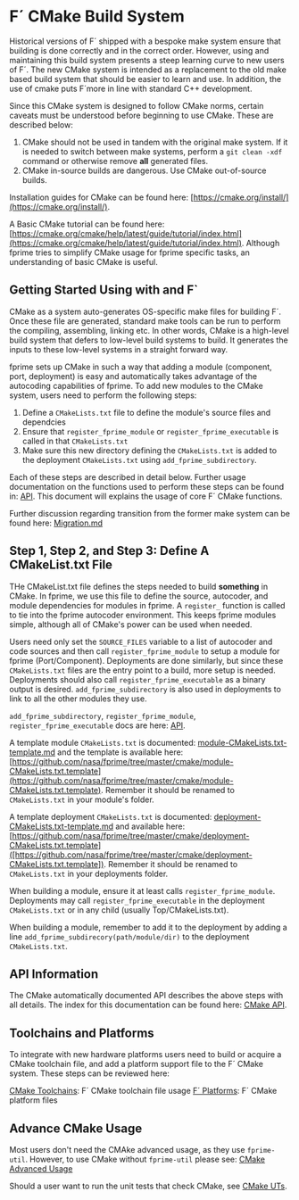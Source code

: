 # F´ CMake Build System

Historical versions of F´ shipped with a bespoke make system ensure that building is done correctly and in the correct
order. However, using and maintaining this build system presents a steep learning curve to new
users of F´. The new CMake system is intended as a replacement to the old make based
build system that should be easier to learn and use. In addition, the use of cmake puts F´more in
line with standard C++ development.

Since this CMake system is designed to follow CMake norms, certain caveats must be
understood before beginning to use CMake. These are described below:

1. CMake should not be used in tandem with the original make system.  If it is needed to switch
between make systems, perform a `git clean -xdf` command or otherwise remove **all** generated files.
2. CMake in-source builds are dangerous. Use CMake out-of-source builds.


Installation guides for CMake can be found here: [https://cmake.org/install/](https://cmake.org/install/).

A Basic CMake tutorial can be found here: [https://cmake.org/cmake/help/latest/guide/tutorial/index.html](https://cmake.org/cmake/help/latest/guide/tutorial/index.html).
Although fprime tries to simplify CMake usage for fprime specific tasks, an understanding of basic CMake is useful.

## Getting Started Using with and F`

CMake as a system auto-generates OS-specific make files for building F´. Once these file are
generated, standard make tools can be run to perform the compiling, assembling, linking etc. In other words, CMake is a
high-level build system that defers to low-level build systems to build.  It generates the inputs to these low-level
systems in a straight forward way.

fprime sets up CMake in such a way that adding a module (component, port, deployment) is easy and automatically takes
advantage of the autocoding capabilities of fprime. To add new modules to the CMake system, users need to perform the
following steps:

1. Define a `CMakeLists.txt` file to define the module's source files and dependcies
2. Ensure that `register_fprime_module` or `register_fprime_executable` is called in that `CMakeLists.txt`
3. Make sure this new directory defining the `CMakeLists.txt` is added to the deployment `CMakeLists.txt` using
   `add_fprime_subdirectory`.

Each of these steps are described in detail below. Further usage documentation on the functions used to perform these
steps can be found in: [API](./cmake-api.md). This document will explains the usage of core F´ CMake functions.

Further discussion regarding transition from the former make system can be found here:
[Migration.md](Migration.md)

## Step 1, Step 2, and Step 3: Define A CMakeList.txt File

THe CMakeList.txt file defines the steps needed to build **something** in CMake.  In fprime, we use this file to define
the source, autocoder, and module dependencies for modules in fprime. A `register_` function is called to tie into the
fprime autocoder environment. This keeps fprime modules simple, although all of CMake's power can be used when needed.

Users need only set the `SOURCE_FILES` variable to a list of autocoder and code sources and then call
`register_fprime_module` to setup a module for fprime (Port/Component). Deployments are done similarly, but since these
`CMakeLists.txt` files are the entry point to a build, more setup is needed. Deployments should also call
`register_fprime_executable` as a binary output is desired. `add_fprime_subdirectory` is also used in deployments to
link to all the other modules they use.

`add_fprime_subdirectory`, `register_fprime_module`, `register_fprime_executable` docs are here: [API](./cmake-api.md).

A template module `CMakeLists.txt` is documented: [module-CMakeLists.txt-template.md](../api/cmake/module-CMakeLists.txt-template.md)
and the template is available here:
[https://github.com/nasa/fprime/tree/master/cmake/module-CMakeLists.txt.template](https://github.com/nasa/fprime/tree/master/cmake/module-CMakeLists.txt.template).
Remember it should be renamed to `CMakeLists.txt` in your module's folder.

A template deployment `CMakeLists.txt` is documented: [deployment-CMakeLists.txt-template.md](../api/cmake/deployment-CMakeLists.txt-template.md)
and available here:
[https://github.com/nasa/fprime/tree/master/cmake/deployment-CMakeLists.txt.template]([https://github.com/nasa/fprime/tree/master/cmake/deployment-CMakeLists.txt.template]).
Remember it should be renamed to `CMakeLists.txt` in your deployments folder.

When building a module, ensure it at least calls `register_fprime_module`. Deployments may call
`register_fprime_executable` in the deployment `CMakeLists.txt` or in any child (usually Top/CMakeLists.txt).

When building a module, remember to add it to the deployment by adding a line `add_fprime_subdirecory(path/module/dir)`
to the deployment `CMakeLists.txt`.

## API Information

The CMake automatically documented API describes the above steps with all details.  The index for this documentation can
be found here: [CMake API](./cmake-api.md).

## Toolchains and Platforms

To integrate with new hardware platforms users need to build or acquire a CMake toolchain file, and add a platform
support file to the F´ CMake system. These steps can be reviewed here:

[CMake Toolchains](./cmake-toolchains.md): F´ CMake toolchain file usage
[F´ Platforms](./cmake-platforms.md): F´ CMake platform files

## Advance CMake Usage

Most users don't need the CMAke advanced usage, as they use `fprime-util`.  However, to use CMake without `fprime-util`
please see: [CMake Advanced Usage](./cmake-advanced.md)

Should a user want to run the unit tests that check CMake, see [CMake UTs](./cmake-uts.md).
